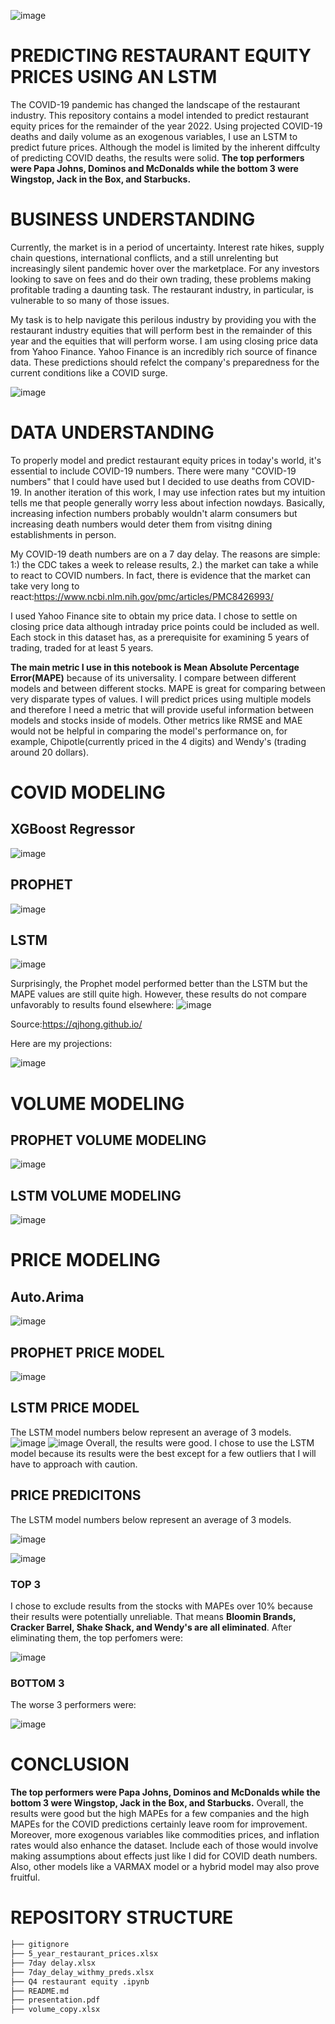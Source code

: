 ![image](https://user-images.githubusercontent.com/101752113/196540084-8af6bf70-e6da-49a6-b1d3-208e423aced9.png)
# PREDICTING RESTAURANT EQUITY PRICES USING AN LSTM
The COVID-19 pandemic has changed the landscape of the restaurant industry. This repository contains a model intended to predict restaurant equity prices for the remainder of the year 2022. Using  projected COVID-19 deaths and daily volume as an exogenous variables, I use an LSTM to predict future prices. Although the model is limited by the inherent diffculty of predicting COVID deaths, the results were solid. **The top performers were  Papa Johns, Dominos and McDonalds while the bottom 3 were Wingstop, Jack in the Box, and Starbucks.** 
# BUSINESS UNDERSTANDING
Currently, the market is in a period of uncertainty. Interest rate hikes, supply chain questions, international conflicts, and a still unrelenting but increasingly silent pandemic hover over the marketplace. For any investors looking to save on fees and do their own trading, these problems making profitable trading a daunting task. The restaurant industry, in particular, is vulnerable to so many of those issues. 

My task is to help navigate this perilous industry by providing you with the restaurant industry equities that will perform best in the remainder of this year and the equities that will perform worse. I am using closing price data from Yahoo Finance. Yahoo Finance is an incredibly rich source of finance data. These predictions should refelct the company's preparedness for the current conditions like a COVID surge.

![image](https://user-images.githubusercontent.com/101752113/196517979-a5b5e470-7498-4dbf-bbca-e486a1f1d0b4.png)
# DATA UNDERSTANDING

To properly model and predict restaurant equity prices in today's world, it's essential to include COVID-19 numbers. There were many "COVID-19 numbers" that I could have used but I decided to use deaths from COVID-19. In another iteration of this work, I may use infection rates but my intuition tells me that people generally worry less about infection nowdays. Basically, increasing infection numbers probably wouldn't alarm consumers but increasing death numbers would deter them from visitng dining establishments in person. 

My COVID-19 death numbers are on a 7 day delay. The reasons are simple: 1:) the CDC takes a week to release results, 2.) the market can take a while to react to COVID numbers. In fact, there is evidence that the market can take very long to react:https://www.ncbi.nlm.nih.gov/pmc/articles/PMC8426993/

I used Yahoo Finance site to obtain my price data. I chose to settle on closing price data although intraday price points could be included as well. Each stock in this dataset has, as a prerequisite for examining 5 years of trading, traded for at least 5 years.

**The main metric I use in this notebook is Mean Absolute Percentage Error(MAPE)** because of its universality. I compare between different models and between different stocks. MAPE is great for comparing between very disparate types of values. I will predict prices using multiple models and therefore I need a metric that will provide useful information between models and stocks inside of models. Other metrics like RMSE and MAE would not be helpful in comparing the model's performance on, for example, Chipotle(currently priced in the 4 digits) and Wendy's (trading around 20 dollars). 

# COVID MODELING

## XGBoost Regressor
![image](https://user-images.githubusercontent.com/101752113/197634962-894adc43-49bb-4f4e-9b0c-a27c20d2df90.png)
## PROPHET
![image](https://user-images.githubusercontent.com/101752113/196771390-a5af457c-43ee-47b3-8a05-d406ed568493.png)

## LSTM 

![image](https://user-images.githubusercontent.com/101752113/199972645-9ed1fc42-6ae5-45f4-b4df-19c285771115.png)

Surprisingly, the Prophet model performed better than the LSTM but the  MAPE values are still quite high. However, these results do not compare unfavorably to results found elsewhere:
![image](https://user-images.githubusercontent.com/101752113/196505182-2cfb9325-1b72-4e30-aed9-708ae257abef.png)

Source:https://qjhong.github.io/

Here are my projections:

![image](https://user-images.githubusercontent.com/101752113/196772766-7b716420-23cf-4403-8781-112662a9ef01.png)
#  VOLUME MODELING 
## PROPHET VOLUME MODELING 
![image](https://user-images.githubusercontent.com/101752113/199973166-04fa4617-4932-4498-b206-d219a1190cd9.png)

## LSTM VOLUME MODELING 
![image](https://user-images.githubusercontent.com/101752113/199973634-9ef54af4-3f09-4a9c-8bc2-c99dc79748dc.png)

# PRICE MODELING

## Auto.Arima

![image](https://user-images.githubusercontent.com/101752113/199974904-cbc96946-66ac-45c3-9163-bd574dfdc89e.png)

## PROPHET PRICE MODEL

![image](https://user-images.githubusercontent.com/101752113/199974788-324ceee9-3a3a-4ab7-852e-671d62b36e82.png)

## LSTM PRICE MODEL
The LSTM model numbers below represent an average of 3 models.
![image](https://user-images.githubusercontent.com/101752113/199974609-bdc21833-e10e-49da-939d-1a84811ccd8f.png)
![image](https://user-images.githubusercontent.com/101752113/199974434-5319486d-4969-405b-891e-7aebdff87b58.png)
Overall, the results were good. I chose to use the LSTM model because its results were the best except for a few outliers that I will have to approach with caution.

## PRICE PREDICITONS
The LSTM model numbers below represent an average of 3 models.

![image](https://user-images.githubusercontent.com/101752113/199975528-58e1c6de-bb85-4864-a92d-a8e0a8b6be02.png)

![image](https://user-images.githubusercontent.com/101752113/199975866-68962dee-833a-4fbb-b609-0ee2257c09b0.png)

### TOP 3
I chose to exclude results from the stocks with MAPEs over 10% because their results were potentially unreliable.  That means **Bloomin Brands, Cracker Barrel, Shake Shack, and Wendy's are all eliminated**. After eliminating them, the top perfomers were:

![image](https://user-images.githubusercontent.com/101752113/199976073-641fc4b1-f8c2-4db0-a146-69bc2f0d20a8.png)

### BOTTOM 3
The worse 3 performers were:

![image](https://user-images.githubusercontent.com/101752113/199976246-85966054-bc9d-4be4-addd-dcf76a564a0d.png)

# CONCLUSION
**The top performers were  Papa Johns, Dominos and McDonalds while the bottom 3 were Wingstop, Jack in the Box, and Starbucks.**  Overall, the results were good but the high MAPEs for a few companies and the high MAPEs for the COVID predictions certainly leave room for improvement. Moreover, more exogenous variables like commodities prices, and inflation rates would also enhance the dataset. Include each of those would involve making assumptions about effects just like I did for COVID death numbers. Also, other models like a VARMAX model or a hybrid model may also prove fruitful. 

# REPOSITORY STRUCTURE
```bash
├── gitignore
├── 5_year_restaurant_prices.xlsx
├── 7day delay.xlsx
├── 7day_delay_withmy_preds.xlsx
├── Q4 restaurant equity .ipynb
├── README.md
├── presentation.pdf
├── volume_copy.xlsx
```
